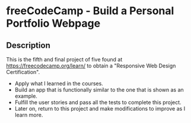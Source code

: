 # freeCodeCamp - Build a Personal Portfolio Webpage 

## Description

This is the fifth and final project of five found at https://freecodecamp.org/learn/ to obtain a "Responsive Web Design Certification".

- Apply what I learned in the courses.
- Build an app that is functionally similar to the one that is shown as an example.
- Fulfill the user stories and pass all the tests to complete this project.
- Later on, return to this project and make modifications to improve as I learn more.
